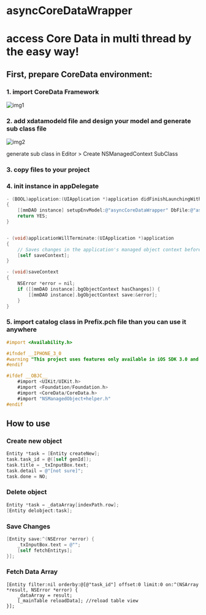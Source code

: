 asyncCoreDataWrapper
====================

# access Core Data in multi thread by the easy way!

## First, prepare CoreData environment:

### 1. import CoreData Framework

![img1](http://ww4.sinaimg.cn/large/578b198bgw1ehrmzr0gwzj20rb059t98.jpg)

### 2. add xdatamodeld file and design your model and generate sub class file

![img2](http://ww2.sinaimg.cn/large/578b198bgw1ehrn492fm6j20ny0bb40f.jpg)

generate sub class in Editor > Create NSManagedContext SubClass

### 3. copy files to your project



### 4. init instance in appDelegate

```objectivec
- (BOOL)application:(UIApplication *)application didFinishLaunchingWithOptions:(NSDictionary *)launchOptions
{
    [[mmDAO instance] setupEnvModel:@"asyncCoreDataWrapper" DbFile:@"asyncCoreDataWrapper.sqlite"];
    return YES;
}


- (void)applicationWillTerminate:(UIApplication *)application
{
    // Saves changes in the application's managed object context before the application terminates.
    [self saveContext];
}

- (void)saveContext
{
    NSError *error = nil;
    if ([[mmDAO instance].bgObjectContext hasChanges]) {
        [[mmDAO instance].bgObjectContext save:&error];
    }
}
```

### 5. import catalog class in Prefix.pch file than you can use it anywhere

```objectivec
#import <Availability.h>

#ifndef __IPHONE_3_0
#warning "This project uses features only available in iOS SDK 3.0 and later."
#endif

#ifdef __OBJC__
    #import <UIKit/UIKit.h>
    #import <Foundation/Foundation.h>
    #import <CoreData/CoreData.h>
    #import "NSManagedObject+helper.h"
#endif

```


## How to use

### Create new object

```objectivec
Entity *task = [Entity createNew];
task.task_id = @([self genId]);
task.title = _txInputBox.text;
task.detail = @"[not sure]";
task.done = NO;
```

### Delete object

```objectivec
Entity *task = _dataArray[indexPath.row];
[Entity delobject:task];
```

### Save Changes

```objectivec
[Entity save:^(NSError *error) {
    _txInputBox.text = @"";
    [self fetchEntitys];
}];
```

### Fetch Data Array

```
[Entity filter:nil orderby:@[@"task_id"] offset:0 limit:0 on:^(NSArray *result, NSError *error) {
    _dataArray = result;
    [_mainTable reloadData]; //reload table view
}];
```




